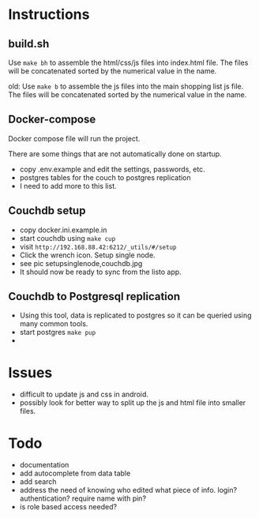 # Instructions

## build.sh

Use `make bh` to assemble the html/css/js files into index.html file. The files will be concatenated sorted by the numerical value in the name.

old:
  Use `make b` to assemble the js files into the main shopping list js file. The files will be concatenated sorted by the numerical value in the name.

## Docker-compose

Docker compose file will run the project. 

There are some things that are not automatically done on startup.

  - copy .env.example and edit the settings, passwords, etc.
  - postgres tables for the couch to postgres replication
  - I need to add more to this list.
    
    
## Couchdb setup

  - copy docker.ini.example.in
  - start couchdb using `make cup`
  - visit `http://192.168.88.42:6212/_utils/#/setup`
  - Click the wrench icon. Setup single node.
  - see pic  setupsinglenode,couchdb.jpg
  - It should now be ready to sync from the listo app.

## Couchdb to Postgresql replication

  - Using this tool, data is replicated to postgres so it can be queried using many common tools. 
  - start postgres `make pup`
  -

    
# Issues

 - difficult to update js and css in android.
 - possibly look for better way to split up the js and html file into smaller files.

# Todo

 - documentation
 - add autocomplete from data table
 - add search
 - address the need of knowing who edited what piece of info. login? authentication? require name with pin?
 - is role based access needed?

